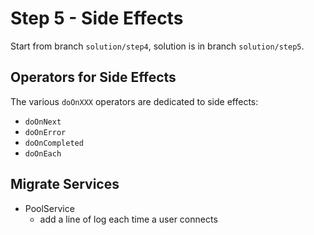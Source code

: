 # Step 5 - Side Effects
Start from branch `solution/step4`, solution is in branch `solution/step5`.

## Operators for Side Effects
The various `doOnXXX` operators are dedicated to side effects:

 - `doOnNext`
 - `doOnError`
 - `doOnCompleted`
 - `doOnEach`

## Migrate Services
 - PoolService
	- add a line of log each time a user connects

